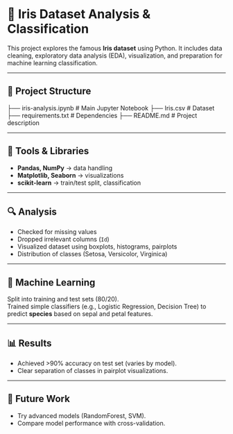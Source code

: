 # 🌸 Iris Dataset Analysis & Classification

This project explores the famous **Iris dataset** using Python. It includes data cleaning, exploratory data analysis (EDA), visualization, and preparation for machine learning classification.

---

## 📂 Project Structure
├── iris-analysis.ipynb # Main Jupyter Notebook
├── Iris.csv # Dataset
├── requirements.txt # Dependencies
├── README.md # Project description

---

## 🧰 Tools & Libraries
- **Pandas, NumPy** → data handling  
- **Matplotlib, Seaborn** → visualizations  
- **scikit-learn** → train/test split, classification  

---

## 🔍 Analysis
- Checked for missing values  
- Dropped irrelevant columns (`Id`)  
- Visualized dataset using boxplots, histograms, pairplots  
- Distribution of classes (Setosa, Versicolor, Virginica)  

---

## 🤖 Machine Learning
Split into training and test sets (80/20).  
Trained simple classifiers (e.g., Logistic Regression, Decision Tree) to predict **species** based on sepal and petal features.  

---

## 📊 Results
- Achieved >90% accuracy on test set (varies by model).  
- Clear separation of classes in pairplot visualizations.  

---

## 🚀 Future Work
- Try advanced models (RandomForest, SVM).  
- Compare model performance with cross-validation.  
